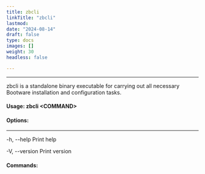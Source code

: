 ```yaml
---
title: zbcli 
linkTitle: "zbcli"
lastmod:
date: "2024-08-14"
draft: false
type: docs
images: []
weight: 30
headless: false

---
```


-----
zbcli is a standalone binary executable for carrying out all necessary Bootware installation and configuration tasks.

#### Usage: zbcli \<COMMAND\>

#### Options:

-----

  -h, --help     Print help

  -V, --version  Print version

#### Commands:



